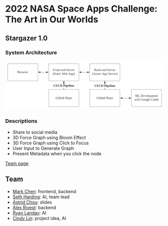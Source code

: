 # 2022 NASA Space Apps Challenge: The Art in Our Worlds
## Stargazer 1.0
### System Architecture
![Architecture](Architecture.jpeg)


### Descriptions
- Share to social media
- 3D Force Graph using Bloom Effect
- 3D Force Graph using Click to Focus
- User Input to Generate Graph
- Present Metadata when you click the node

[Team page](https://2022.spaceappschallenge.org/challenges/2022-challenges/art-worlds/teams/stargazer-1)

## Team
- [Mark Chen](https://github.com/MarkCodering): frontend, backend  
- [Seth Harding](https://github.com/SethHasi): AI, team lead  
- [Astrid Chou](https://www.facebook.com/astridlawyer): slides  
- [Alex Rivest](https://github.com/TeleViaBox): backend  
- [Ryan Landay](https://github.com/rlanday): AI  
- [Cindy Lin](https://github.com/Jyue): project idea, AI  
